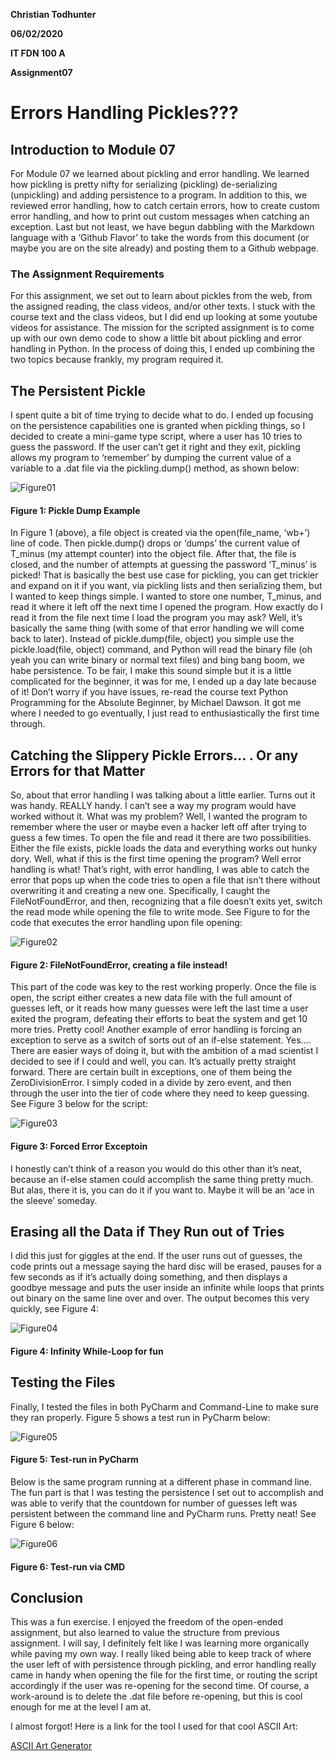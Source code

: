 **Christian Todhunter**

**06/02/2020**

**IT FDN 100 A**

**Assignment07**

# Errors Handling Pickles???

## Introduction to Module 07
For Module 07 we learned about pickling and error handling. We learned how pickling is pretty nifty for serializing (pickling) de-serializing (unpickling) and adding persistence to a program. In addition to this, we reviewed error handling, how to catch certain errors, how to create custom error handling, and how to print out custom messages when catching an exception. Last but not least, we have begun dabbling with the Markdown language with a ‘Github Flavor’ to take the words from this document (or maybe you are on the site already) and posting them to a Github webpage. 

### The Assignment Requirements
For this assignment, we set out to learn about pickles from the web, from the assigned reading, the class videos, and/or other texts. I stuck with the course text and the class videos, but I did end up looking at some youtube videos for assistance. The mission for the scripted assignment is to come up with our own demo code to show a little bit about pickling and error handling in Python. In the process of doing this, I ended up combining the two topics because frankly, my program required it. 

## The Persistent Pickle
I spent quite a bit of time trying to decide what to do. I ended up focusing on the persistence capabilities one is granted when pickling things, so I decided to create a mini-game type script, where a user has 10 tries to guess the password. If the user can’t get it right and they exit, pickling allows my program to ‘remember’ by dumping the current value of a variable to a .dat file via the pickling.dump() method, as shown below:

![Figure01](docs/Figure01.png "Pickle Dump Example")
#### Figure 1: Pickle Dump Example

In Figure 1 (above), a file object is created via the open(file_name, ‘wb+’) line of code. Then pickle.dump() drops or ‘dumps’ the current value of T_minus (my attempt counter) into the object file. After that, the file is closed, and the number of attempts at guessing the password ‘T_minus’ is picked! 
That is basically the best use case for pickling, you can get trickier and expand on it if you want, via pickling lists and then serializing them, but I wanted to keep things simple. I wanted to store one number, T_minus, and read it where it left off the next time I opened the program. How exactly do I read it from the file next time I load the program you may ask? Well, it’s basically the same thing (with some of that error handling we will come back to later). Instead of pickle.dump(file, object) you simple use the pickle.load(file, object) command, and Python will read the binary file (oh yeah you can write binary or normal text files) and bing bang boom, we habe persistence. 
To be fair, I make this sound simple but it is a little complicated for the beginner, it was for me, I ended up a day late because of it! Don’t worry if you have issues, re-read the course text Python Programming for the Absolute Beginner, by Michael Dawson. It got me where I needed to go eventually, I just read to enthusiastically the first time through. 

## Catching the Slippery Pickle Errors... . Or any Errors for that Matter

So, about that error handling I was talking about a little earlier. Turns out it was handy. REALLY handy. I can’t see a way my program would have worked without it. What was my problem? Well, I wanted the program to remember where the user or maybe even a hacker left off after trying to guess a few times. To open the file and read it there are two possibilities. Either the file exists, pickle loads the data and everything works out hunky dory. Well, what if this is the first time opening the program? Well error handling is what! That’s right, with error handling, I was able to catch the error that pops up when the code tries to open a file that isn’t there without overwriting it and creating a new one. Specifically, I caught the FileNotFoundError, and then, recognizing that a file doesn’t exits yet, switch the read mode while opening the file to write mode. See Figure to for the code that executes the error handling upon file opening:

![Figure02](docs/Figure02.png "FileNotFoundError, creating a file instead!")
#### Figure 2: FileNotFoundError, creating a file instead!

This part of the code was key to the rest working properly. Once the file is open, the script either creates a new data file with the full amount of guesses left, or it reads how many guesses were left the last time a user exited the program, defeating their efforts to beat the system and get 10 more tries. Pretty cool!
Another example of error handling is forcing an exception to serve as a switch of sorts out of an if-else statement. Yes…. There are easier ways of doing it, but with the ambition of a mad scientist I decided to see if I could and well, you can. It’s actually pretty straight forward. There are certain built in exceptions, one of them being the ZeroDivisionError. I simply coded in a divide by zero event, and then through the user into the tier of code where they need to keep guessing. See Figure 3 below for the script:

![Figure03](docs/Figure03.png "Forced Error Exception")
#### Figure 3: Forced Error Exceptoin

I honestly can’t think of a reason you would do this other than it’s neat, because an if-else stamen could accomplish the same thing pretty much. But alas, there it is, you can do it if you want to. Maybe it will be an ‘ace in the sleeve’ someday. 

## Erasing all the Data if They Run out of Tries

I did this just for giggles at the end. If the user runs out of guesses, the code prints out a message saying the hard disc will be erased, pauses for a few seconds as if it’s actually doing something, and then displays a goodbye message and puts the user inside an infinite while loops that prints out binary on the same line over and over. The output becomes this very quickly, see Figure 4:

![Figure04](docs/Figure04.png "Infinity While-Loop for fun")
#### Figure 4: Infinity While-Loop for fun

## Testing the Files

Finally, I tested the files in both PyCharm and Command-Line to make sure they ran properly. Figure 5 shows a test run in PyCharm below:

![Figure05](docs/Figure05.png "Test-run in PyCharm")
#### Figure 5: Test-run in PyCharm

Below is the same program running at a different phase in command line. The fun part is that I was testing the persistence I set out to accomplish and was able to verify that the countdown for number of guesses left was persistent between the command line and PyCharm runs. Pretty neat! See Figure 6 below:

![Figure06](docs/Figure06.png "Test-run via CMD")
#### Figure 6: Test-run via CMD

## Conclusion

This was a fun exercise. I enjoyed the freedom of the open-ended assignment, but also learned to value the structure from previous assignment. I will say, I definitely felt like I was learning more organically while paving my own way. I really liked being able to keep track of where the user left of with persistence through pickling, and error handling really came in handy when opening the file for the first time, or routing the script accordingly if the user was re-opening for the second time. Of course, a work-around is to delete the .dat file before re-opening, but this is cool enough for me at the level I am at. 

I almost forgot! Here is a link for the tool I used for that cool ASCII Art:

[ASCII Art Generator](https://www.ascii-art-generator.org/)
